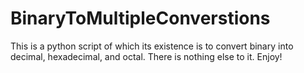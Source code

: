 # BinaryToMultipleConverstions
This is a python script of which its existence is to convert binary into decimal, hexadecimal, and octal.
There is nothing else to it. Enjoy!
